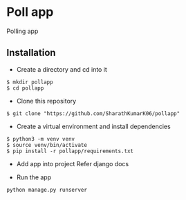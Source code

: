 # Poll app
Polling app

## Installation
- Create a directory and cd into it
```console
$ mkdir pollapp
$ cd pollapp
```

- Clone this repository
```console
$ git clone "https://github.com/SharathKumarK06/pollapp"
```

- Create a virtual environment and install dependencies
```console
$ python3 -m venv venv
$ source venv/bin/activate
$ pip install -r pollapp/requirements.txt
```

- Add app into project
    Refer django docs

- Run the app
```console
python manage.py runserver
```
